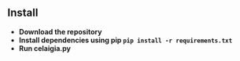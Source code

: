 ## Install
- **Download the repository**
- **Install dependencies using pip `pip install -r requirements.txt`**
- **Run celaigia.py**

